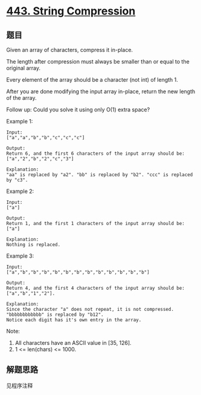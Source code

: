 # [443. String Compression](https://leetcode-cn.com/problems/string-compression/)

## 题目

Given an array of characters, compress it in-place.

The length after compression must always be smaller than or equal to the original array.

Every element of the array should be a character (not int) of length 1.

After you are done modifying the input array in-place, return the new length of the array.

Follow up:
Could you solve it using only O(1) extra space?

Example 1:

```text
Input:
["a","a","b","b","c","c","c"]

Output:
Return 6, and the first 6 characters of the input array should be: ["a","2","b","2","c","3"]

Explanation:
"aa" is replaced by "a2". "bb" is replaced by "b2". "ccc" is replaced by "c3".
```

Example 2:

```text
Input:
["a"]

Output:
Return 1, and the first 1 characters of the input array should be: ["a"]

Explanation:
Nothing is replaced.
```

Example 3:

```text
Input:
["a","b","b","b","b","b","b","b","b","b","b","b","b"]

Output:
Return 4, and the first 4 characters of the input array should be: ["a","b","1","2"].

Explanation:
Since the character "a" does not repeat, it is not compressed. "bbbbbbbbbbbb" is replaced by "b12".
Notice each digit has it's own entry in the array.
```

Note:

1. All characters have an ASCII value in [35, 126].
1. 1 <= len(chars) <= 1000.

## 解题思路

见程序注释
